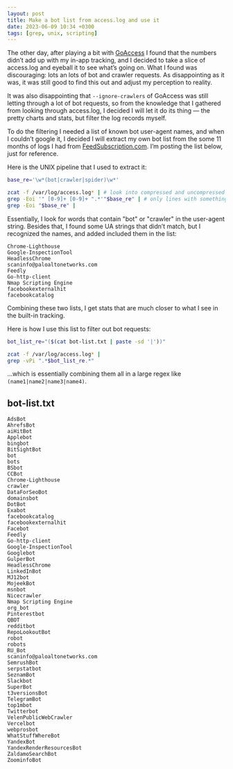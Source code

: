 ```yaml
---
layout: post
title: Make a bot list from access.log and use it
date: 2023-06-09 10:34 +0300
tags: [grep, unix, scripting]
---
```


The other day, after playing a bit with [GoAccess][goaccess] I found that the numbers didn’t add up with my in-app tracking, and I decided to take a slice of access.log and eyeball it to see what’s going on. What I found was discouraging: lots an lots of bot and crawler requests. As disappointing as it was, it was still good to find this out and adjust my perception to reality.

[goaccess]: https://goaccess.io/

It was also disappointing that `--ignore-crawlers` of GoAccess was still letting through a lot of bot requests, so from the knowledge that I gathered from looking through access.log, I decided I will let it do its thing — the pretty charts and stats, but filter the log records myself.

To do the filtering I needed a list of known bot user-agent names, and when I couldn’t google it, I decided I will extract my own bot list from the some 11 months of logs I had from [FeedSubscription.com][0]. I’m posting the list below, just for reference.

[0]: https://feedsubscription.com/

Here is the UNIX pipeline that I used to extract it:

```sh
base_re='\w*(bot|crawler|spider)\w*'

zcat -f /var/log/access.log* | # look into compressed and uncompressed logs
grep -Eoi '" [0-9]+ [0-9]+ ".*'"$base_re" | # only lines with something-BOT-something in the UA string (or referrer)
grep -Eoi "$base_re" |
```

Essentially, I look for words that contain "bot" or "crawler" in the user-agent string. Besides that, I found some UA strings that didn’t match, but I recognized the names, and added included them in the list:

```
Chrome-Lighthouse
Google-InspectionTool
HeadlessChrome
scaninfo@paloaltonetworks.com
Feedly
Go-http-client
Nmap Scripting Engine
facebookexternalhit
facebookcatalog
```

Combining these two lists, I get stats that are much closer to what I see in the built-in tracking.

Here is how I use this list to filter out bot requests:

```sh
bot_list_re="($(cat bot-list.txt | paste -sd '|'))"

zcat -f /var/log/access.log* |
grep -vPi ".*$bot_list_re.*"
```

…which is essentially combining them all in a large regex like `(name1|name2|name3|name4)`.

## bot-list.txt

```
AdsBot
AhrefsBot
aiHitBot
Applebot
bingbot
BitSightBot
bot
bots
BSbot
CCBot
Chrome-Lighthouse
crawler
DataForSeoBot
domainsbot
DotBot
Exabot
facebookcatalog
facebookexternalhit
Facebot
Feedly
Go-http-client
Google-InspectionTool
Googlebot
GulperBot
HeadlessChrome
LinkedInBot
MJ12bot
MojeekBot
msnbot
Nicecrawler
Nmap Scripting Engine
org_bot
Pinterestbot
QBOT
redditbot
RepoLookoutBot
robot
robots
RU_Bot
scaninfo@paloaltonetworks.com
SemrushBot
serpstatbot
SeznamBot
Slackbot
SuperBot
t3versionsBot
TelegramBot
top1mbot
Twitterbot
VelenPublicWebCrawler
Vercelbot
webprosbot
WhatStuffWhereBot
YandexBot
YandexRenderResourcesBot
ZaldamoSearchBot
ZoominfoBot
```
